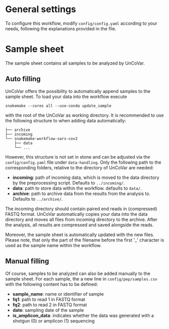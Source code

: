 # General settings
To configure this workflow, modify `config/config.yaml` according to your needs, following the explanations provided in the file.

# Sample sheet
The sample sheet contains all samples to be analyzed by UnCoVar.
## Auto filling

UnCoVar offers the possibility to automatically append samples to the sample sheet. To load your data into the workflow execute 

    snakemake --cores all --use-conda update_sample

with the root of the UnCoVar as working directory. It is recommended to use the following structure to when adding data automatically:

    ├── archive
    ├── incoming
    └── snakemake-workflow-sars-cov2
        ├── data
        └── ...

However, this structure is not set in stone and can be adjusted via the `config/config.yaml` file under `data-handling`. Only the following path to the corresponding folders, relative to the directory of UnCoVar are needed:

- **incoming**: path of incoming data, which is moved to the data directory by the preprocessing script. Defaults to `../incoming/`.
- **data**: path to store data within the workflow. defaults to `data/`.
- **archive**: path to archive data from the results from the analysis to. Defaults to `../archive/`.

The incoming directory should contain paired end reads in (compressed) FASTQ format. UnCoVar automatically copies your data into the data directory and moves all files from incoming directory to the archive. After the analysis, all results are compressed and saved alongside the reads.

Moreover, the sample sheet is automatically updated with the new files. Please note, that only the part of the filename before the first '_' character is used as the sample name within the workflow.

## Manual filling

Of course, samples to be analyzed can also be added manually to the sample sheet. For each sample, the a new line in `config/pep/samples.csv` with the following content has to be defined:

- **sample_name**: name or identifier of sample
- **fq1**: path to read 1 in FASTQ format
- **fq2**: path to read 2 in FASTQ format
- **date**: sampling date of the sample
- **is_amplicon_data**: indicates whether the data was generated with a shotgun (0) or amplicon (1) sequencing
